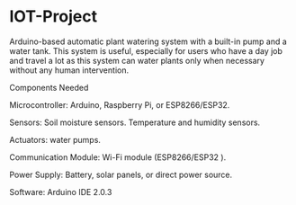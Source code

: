 # IOT-Project

Arduino-based automatic plant watering system with a built-in pump and a water tank. This system is useful, especially for users who have a day job and travel a lot as this system can water plants only when necessary without any human intervention.

Components Needed

Microcontroller: Arduino, Raspberry Pi, or ESP8266/ESP32.

Sensors: Soil moisture sensors. Temperature and humidity sensors.

Actuators: water pumps.

Communication Module: Wi-Fi module (ESP8266/ESP32 ).

Power Supply: Battery, solar panels, or direct power source.

Software: Arduino IDE 2.0.3
